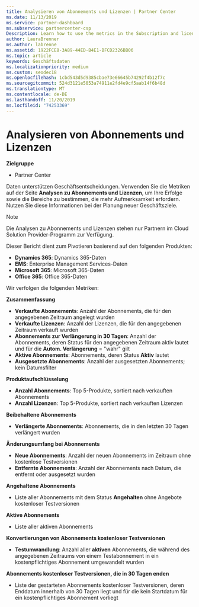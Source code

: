 ```yaml
---
title: Analysieren von Abonnements und Lizenzen | Partner Center
ms.date: 11/13/2019
ms.service: partner-dashboard
ms.subservice: partnercenter-csp
Description: Learn how to use the metrics in the Subscription and license analytics page to identify your successes and areas that need more attention.
author: LauraBrenner
ms.author: labrenne
ms.assetid: 1922FCE8-3A89-44ED-B4E1-BFCD2326BB06
ms.topic: article
keywords: Geschäftsdaten
ms.localizationpriority: medium
ms.custom: seodec18
ms.openlocfilehash: 1cbd543d5d9385cbae73e66645b74292f4b12f7c
ms.sourcegitcommit: 524d3121e5053a74911e2fd4e9cf5aab14f6b48d
ms.translationtype: MT
ms.contentlocale: de-DE
ms.lasthandoff: 11/20/2019
ms.locfileid: "74253369"
---
```

# <a name="analyze-subscriptions-and-licenses"></a>Analysieren von Abonnements und Lizenzen 

**Zielgruppe**

- Partner Center

Daten unterstützen Geschäftsentscheidungen. Verwenden Sie die Metriken auf der Seite **Analysen zu Abonnements und Lizenzen**, um Ihre Erfolge sowie die Bereiche zu bestimmen, die mehr Aufmerksamkeit erfordern. Nutzen Sie diese Informationen bei der Planung neuer Geschäftsziele.

> [!NOTE]
> Die Analysen zu Abonnements und Lizenzen stehen nur Partnern im Cloud Solution Provider-Programm zur Verfügung.


Dieser Bericht dient zum Pivotieren basierend auf den folgenden Produkten:

 - **Dynamics 365**: Dynamics 365-Daten  
 - **EMS**: Enterprise Management Services-Daten  
 - **Microsoft 365**: Microsoft 365-Daten  
 - **Office 365**: Office 365-Daten  


Wir verfolgen die folgenden Metriken:

**Zusammenfassung**  
 - **Verkaufte Abonnements**: Anzahl der Abonnements, die für den angegebenen Zeitraum angelegt wurden  
 - **Verkaufte Lizenzen**: Anzahl der Lizenzen, die für den angegebenen Zeitraum verkauft wurden   
 - **Abonnements zur Verlängerung in 30 Tagen**: Anzahl der Abonnements, deren Status für den angegebenen Zeitraum aktiv lautet und für die **Autom. Verlängerung** = "wahr" gilt
 - **Aktive Abonnements**: Abonnements, deren Status **Aktiv** lautet  
 - **Ausgesetzte Abonnements**: Anzahl der ausgesetzten Abonnements; kein Datumsfilter  

**Produktaufschlüsselung**  
 - **Anzahl Abonnements**: Top 5-Produkte, sortiert nach verkauften Abonnements  
 - **Anzahl Lizenzen**: Top 5-Produkte, sortiert nach verkauften Lizenzen

**Beibehaltene Abonnements**
 - **Verlängerte Abonnements**: Abonnements, die in den letzten 30 Tagen verlängert wurden  

**Änderungsumfang bei Abonnements**  
 - **Neue Abonnements**: Anzahl der neuen Abonnements im Zeitraum ohne kostenlose Testversionen  
 - **Entfernte Abonnements**: Anzahl der Abonnements nach Datum, die entfernt oder ausgesetzt wurden  

**Angehaltene Abonnements**  
 - Liste aller Abonnements mit dem Status **Angehalten** ohne Angebote kostenloser Testversionen  
  
**Aktive Abonnements**
 - Liste aller aktiven Abonnements  

**Konvertierungen von Abonnements kostenloser Testversionen**  
 - **Testumwandlung**: Anzahl aller **aktiven** Abonnements, die während des angegebenen Zeitraums von einem Testabonnement in ein kostenpflichtiges Abonnement umgewandelt wurden  

**Abonnements kostenloser Testversionen, die in 30 Tagen enden**  
 - Liste der gestarteten Abonnements kostenloser Testversionen, deren Enddatum innerhalb von 30 Tagen liegt und für die kein Startdatum für ein kostenpflichtiges Abonnement vorliegt  

  